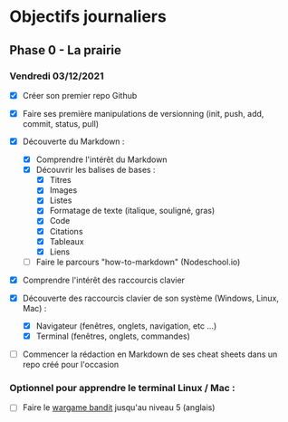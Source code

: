 # Objectifs journaliers

## Phase 0 - La prairie

### Vendredi 03/12/2021


* [X] Créer son premier repo Github
* [X] Faire ses première manipulations de versionning (init, push, add, commit, status, pull)
* [X] Découverte du Markdown : 
  * [X] Comprendre l'intérêt du Markdown
  * [X] Découvrir les balises de bases : 
    * [X] Titres
    * [X] Images
    * [X] Listes
    * [X] Formatage de texte (italique, souligné, gras)
    * [X] Code
    * [X] Citations
    * [X] Tableaux
    * [X] Liens
  * [ ] Faire le parcours "how-to-markdown" (Nodeschool.io)
* [X] Comprendre l'intérêt des raccourcis clavier
* [X] Découverte des raccourcis clavier de son système (Windows, Linux, Mac) : 
  * [X] Navigateur (fenêtres, onglets, navigation, etc …)
  * [X] Terminal (fenêtres, onglets, commandes)
* [ ] Commencer la rédaction en Markdown de ses cheat sheets dans un repo créé pour l'occasion



### Optionnel pour apprendre le terminal Linux / Mac : 

* [ ] Faire le [wargame bandit](https://overthewire.org/wargames/bandit/) jusqu'au niveau 5 (anglais)
